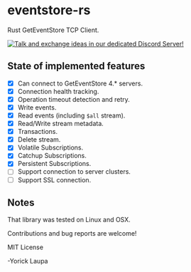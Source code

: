 # eventstore-rs
Rust GetEventStore TCP Client.

[![Talk and exchange ideas in our dedicated Discord Server!]()](https://discord.gg/x7q37jJ)

## State of implemented features

- [x] Can connect to GetEventStore 4.* servers.
- [x] Connection health tracking.
- [x] Operation timeout detection and retry.
- [x] Write events.
- [x] Read events (including `$all` stream).
- [x] Read/Write stream metadata.
- [x] Transactions.
- [x] Delete stream.
- [x] Volatile Subscriptions.
- [x] Catchup Subscriptions.
- [x] Persistent Subscriptions.
- [ ] Support connection to server clusters.
- [ ] Support SSL connection.

## Notes

That library was tested on Linux and OSX.

Contributions and bug reports are welcome!

MIT License

-Yorick Laupa
